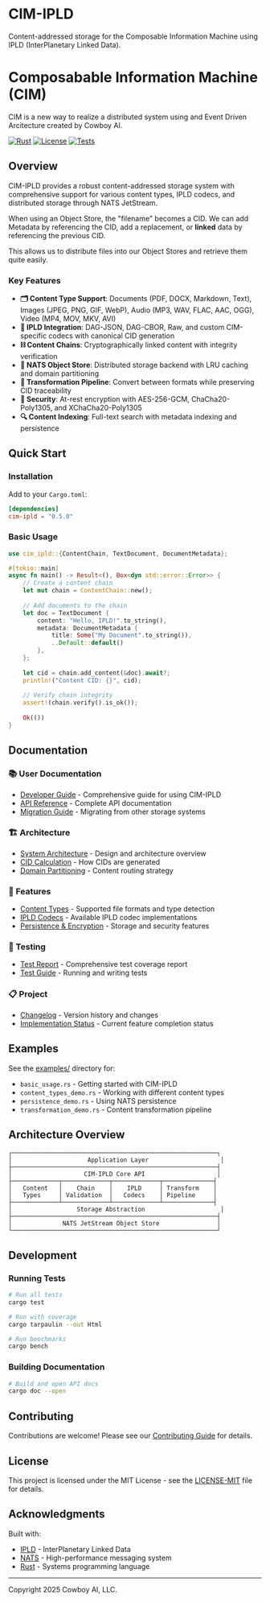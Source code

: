# CIM-IPLD

Content-addressed storage for the Composable Information Machine using IPLD (InterPlanetary Linked Data).

# Composabable Information Machine (CIM)
CIM is a new way to realize a distributed system using and Event Driven Arcitecture created by Cowboy AI.

[![Rust](https://img.shields.io/badge/rust-1.70%2B-blue.svg)](https://www.rust-lang.org)
[![License](https://img.shields.io/badge/license-MIT-blue.svg)](LICENSE-MIT)
[![Tests](https://img.shields.io/badge/tests-206%20passing-green.svg)](docs/testing/test-report.md)

## Overview

CIM-IPLD provides a robust content-addressed storage system with comprehensive support for various content types, IPLD codecs, and distributed storage through NATS JetStream.

When using an Object Store, the "filename" becomes a CID. We can add Metadata by referencing the CID, 
add a replacement, or **linked** data by referencing the previous CID.

This allows us to distribute files into our Object Stores and retrieve them quite easily.

### Key Features

- **🗂️ Content Type Support**: Documents (PDF, DOCX, Markdown, Text), Images (JPEG, PNG, GIF, WebP), Audio (MP3, WAV, FLAC, AAC, OGG), Video (MP4, MOV, MKV, AVI)
- **🔗 IPLD Integration**: DAG-JSON, DAG-CBOR, Raw, and custom CIM-specific codecs with canonical CID generation
- **⛓️ Content Chains**: Cryptographically linked content with integrity verification
- **💾 NATS Object Store**: Distributed storage backend with LRU caching and domain partitioning
- **🔄 Transformation Pipeline**: Convert between formats while preserving CID traceability
- **🔐 Security**: At-rest encryption with AES-256-GCM, ChaCha20-Poly1305, and XChaCha20-Poly1305
- **🔍 Content Indexing**: Full-text search with metadata indexing and persistence

## Quick Start

### Installation

Add to your `Cargo.toml`:

```toml
[dependencies]
cim-ipld = "0.5.0"
```

### Basic Usage

```rust
use cim_ipld::{ContentChain, TextDocument, DocumentMetadata};

#[tokio::main]
async fn main() -> Result<(), Box<dyn std::error::Error>> {
    // Create a content chain
    let mut chain = ContentChain::new();
    
    // Add documents to the chain
    let doc = TextDocument {
        content: "Hello, IPLD!".to_string(),
        metadata: DocumentMetadata {
            title: Some("My Document".to_string()),
            ..Default::default()
        },
    };
    
    let cid = chain.add_content(&doc).await?;
    println!("Content CID: {}", cid);
    
    // Verify chain integrity
    assert!(chain.verify().is_ok());
    
    Ok(())
}
```

## Documentation

### 📚 User Documentation
- [Developer Guide](docs/guides/developer-guide.md) - Comprehensive guide for using CIM-IPLD
- [API Reference](docs/api/api-reference.md) - Complete API documentation
- [Migration Guide](docs/guides/migration-guide.md) - Migrating from other storage systems

### 🏗️ Architecture
- [System Architecture](docs/architecture/system-architecture.md) - Design and architecture overview
- [CID Calculation](docs/architecture/cid-calculation.md) - How CIDs are generated
- [Domain Partitioning](docs/architecture/domain-partitioning.md) - Content routing strategy

### 🚀 Features
- [Content Types](docs/features/content-types.md) - Supported file formats and type detection
- [IPLD Codecs](docs/features/ipld-codecs.md) - Available IPLD codec implementations
- [Persistence & Encryption](docs/features/persistence-encryption.md) - Storage and security features

### 🧪 Testing
- [Test Report](docs/testing/test-report.md) - Comprehensive test coverage report
- [Test Guide](docs/testing/test-guide.md) - Running and writing tests

### 📋 Project
- [Changelog](CHANGELOG.md) - Version history and changes
- [Implementation Status](docs/project/implementation-status.md) - Current feature completion status

## Examples

See the [examples/](examples/) directory for:
- `basic_usage.rs` - Getting started with CIM-IPLD
- `content_types_demo.rs` - Working with different content types
- `persistence_demo.rs` - Using NATS persistence
- `transformation_demo.rs` - Content transformation pipeline

## Architecture Overview

```
┌─────────────────────────────────────────────────────────┐
│                     Application Layer                    │
├─────────────────────────────────────────────────────────┤
│                    CIM-IPLD Core API                    │
├─────────────┬─────────────┬─────────────┬──────────────┤
│   Content   │    Chain    │    IPLD     │ Transform    │
│   Types     │ Validation  │   Codecs    │ Pipeline     │
├─────────────┴─────────────┴─────────────┴──────────────┤
│                  Storage Abstraction                     │
├─────────────────────────────────────────────────────────┤
│              NATS JetStream Object Store                │
└─────────────────────────────────────────────────────────┘
```

## Development

### Running Tests

```bash
# Run all tests
cargo test

# Run with coverage
cargo tarpaulin --out Html

# Run benchmarks
cargo bench
```

### Building Documentation

```bash
# Build and open API docs
cargo doc --open
```

## Contributing

Contributions are welcome! Please see our [Contributing Guide](CONTRIBUTING.md) for details.

## License

This project is licensed under the MIT License - see the [LICENSE-MIT](LICENSE-MIT) file for details.

## Acknowledgments

Built with:
- [IPLD](https://ipld.io/) - InterPlanetary Linked Data
- [NATS](https://nats.io/) - High-performance messaging system
- [Rust](https://www.rust-lang.org/) - Systems programming language


---
Copyright 2025 Cowboy AI, LLC.